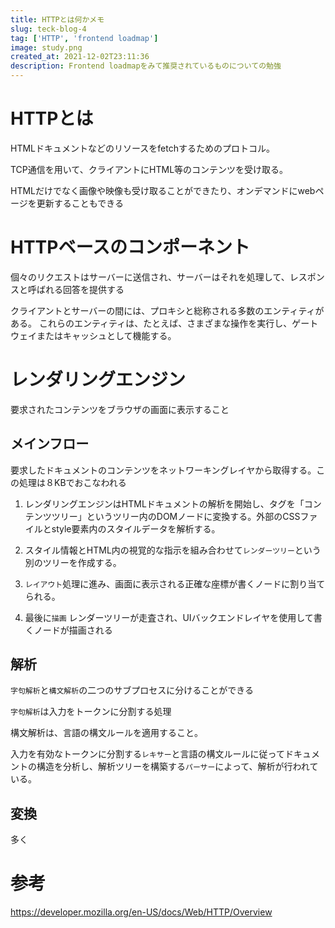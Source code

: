 ```yaml
---
title: HTTPとは何かメモ
slug: teck-blog-4
tag: ['HTTP', 'frontend loadmap']
image: study.png
created_at: 2021-12-02T23:11:36
description: Frontend loadmapをみて推奨されているものについての勉強
---
```


# HTTPとは

HTMLドキュメントなどのリソースをfetchするためのプロトコル。

TCP通信を用いて、クライアントにHTML等のコンテンツを受け取る。

HTMLだけでなく画像や映像も受け取ることができたり、オンデマンドにwebページを更新することもできる

# HTTPベースのコンポーネント

個々のリクエストはサーバーに送信され、サーバーはそれを処理して、レスポンスと呼ばれる回答を提供する

クライアントとサーバーの間には、プロキシと総称される多数のエンティティがある。
これらのエンティティは、たとえば、さまざまな操作を実行し、ゲートウェイまたはキャッシュとして機能する。

# レンダリングエンジン

要求されたコンテンツをブラウザの画面に表示すること

## メインフロー

要求したドキュメントのコンテンツをネットワーキングレイヤから取得する。この処理は８KBでおこなわれる

1. レンダリングエンジンはHTMLドキュメントの解析を開始し、タグを「コンテンツツリー」というツリー内のDOMノードに変換する。外部のCSSファイルとstyle要素内のスタイルデータを解析する。

2. スタイル情報とHTML内の視覚的な指示を組み合わせて`レンダーツリー`という別のツリーを作成する。

3. `レイアウト`処理に進み、画面に表示される正確な座標が書くノードに割り当てられる。

4. 最後に`描画` レンダーツリーが走査され、UIバックエンドレイヤを使用して書くノードが描画される


## 解析

`字句解析`と`構文解析`の二つのサブプロセスに分けることができる

`字句解析`は入力をトークンに分割する処理

構文解析は、言語の構文ルールを適用すること。

入力を有効なトークンに分割する`レキサー`と言語の構文ルールに従ってドキュメントの構造を分析し、解析ツリーを構築する`パーサー`によって、解析が行われている。

## 変換

多く

# 参考

https://developer.mozilla.org/en-US/docs/Web/HTTP/Overview